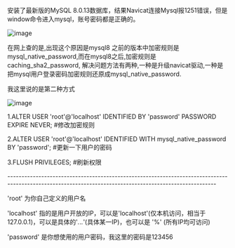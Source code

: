 安装了最新版的MySQL 8.0.13数据库，结果Navicat连接Mysql报1251错误，但是window命令进入mysql，账号密码都是正确的。

![image](https://typoralim.oss-cn-beijing.aliyuncs.com/img/20210517165648.png)

在网上查的是,出现这个原因是mysql8 之前的版本中加密规则是mysql_native_password,而在mysql8之后,加密规则是caching_sha2_password, 解决问题方法有两种,一种是升级navicat驱动,一种是把mysql用户登录密码加密规则还原成mysql_native_password. 



我这里说的是第二种方式 

![image](https://typoralim.oss-cn-beijing.aliyuncs.com/img/20210517165651.png)

1.ALTER USER 'root'@'localhost' IDENTIFIED BY 'password' PASSWORD EXPIRE NEVER; #修改加密规则 

2.ALTER USER 'root'@'localhost' IDENTIFIED WITH mysql_native_password BY 'password'; #更新一下用户的密码 

3.FLUSH PRIVILEGES; #刷新权限 

\--------------------------------------------------------------------------------------------------------------------------------------------------------

'root'  为你自己定义的用户名

'localhost' 指的是用户开放的IP，可以是'localhost'(仅本机访问，相当于127.0.0.1)，可以是具体的'*.*.*.*'(具体某一IP)，也可以是 '%' (所有IP均可访问)

'password' 是你想使用的用户密码，我这里的密码是123456